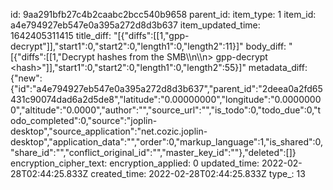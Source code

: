 id: 9aa291bfb27c4b2caabc2bcc540b9658
parent_id: 
item_type: 1
item_id: a4e794927eb547e0a395a272d8d3b637
item_updated_time: 1642405311415
title_diff: "[{\"diffs\":[[1,\"gpp-decrypt\"]],\"start1\":0,\"start2\":0,\"length1\":0,\"length2\":11}]"
body_diff: "[{\"diffs\":[[1,\"Decrypt hashes from the SMB\\\n\\\n> gpp-decrypt &lt;hash&gt;\"]],\"start1\":0,\"start2\":0,\"length1\":0,\"length2\":55}]"
metadata_diff: {"new":{"id":"a4e794927eb547e0a395a272d8d3b637","parent_id":"2deea0a2fd65431c90074dad6a2d5de8","latitude":"0.00000000","longitude":"0.00000000","altitude":"0.0000","author":"","source_url":"","is_todo":0,"todo_due":0,"todo_completed":0,"source":"joplin-desktop","source_application":"net.cozic.joplin-desktop","application_data":"","order":0,"markup_language":1,"is_shared":0,"share_id":"","conflict_original_id":"","master_key_id":""},"deleted":[]}
encryption_cipher_text: 
encryption_applied: 0
updated_time: 2022-02-28T02:44:25.833Z
created_time: 2022-02-28T02:44:25.833Z
type_: 13